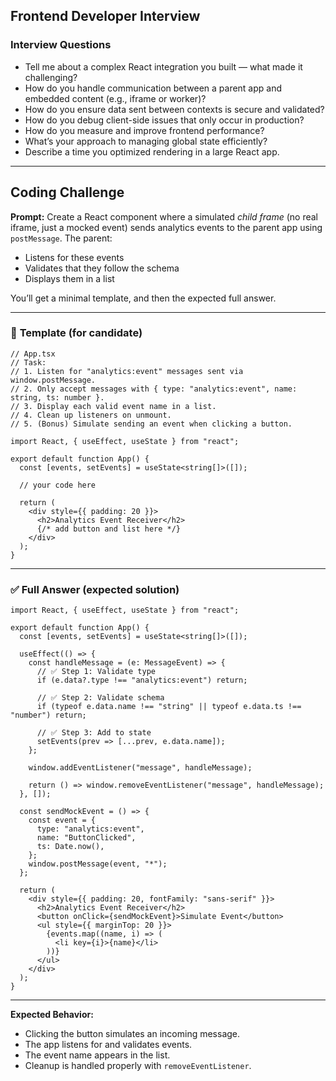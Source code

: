 ## **Frontend Developer Interview**

### **Interview Questions**

* Tell me about a complex React integration you built — what made it challenging?
* How do you handle communication between a parent app and embedded content (e.g., iframe or worker)?
* How do you ensure data sent between contexts is secure and validated?
* How do you debug client-side issues that only occur in production?
* How do you measure and improve frontend performance?
* What’s your approach to managing global state efficiently?
* Describe a time you optimized rendering in a large React app.

---

## **Coding Challenge**

**Prompt:**
Create a React component where a simulated *child frame* (no real iframe, just a mocked event) sends analytics events to the parent app using `postMessage`.
The parent:

* Listens for these events
* Validates that they follow the schema
* Displays them in a list

You’ll get a minimal template, and then the expected full answer.

---

### 🧩 **Template (for candidate)**

```tsx
// App.tsx
// Task:
// 1. Listen for "analytics:event" messages sent via window.postMessage.
// 2. Only accept messages with { type: "analytics:event", name: string, ts: number }.
// 3. Display each valid event name in a list.
// 4. Clean up listeners on unmount.
// 5. (Bonus) Simulate sending an event when clicking a button.

import React, { useEffect, useState } from "react";

export default function App() {
  const [events, setEvents] = useState<string[]>([]);

  // your code here

  return (
    <div style={{ padding: 20 }}>
      <h2>Analytics Event Receiver</h2>
      {/* add button and list here */}
    </div>
  );
}
```

---

### ✅ **Full Answer (expected solution)**

```tsx
import React, { useEffect, useState } from "react";

export default function App() {
  const [events, setEvents] = useState<string[]>([]);

  useEffect(() => {
    const handleMessage = (e: MessageEvent) => {
      // ✅ Step 1: Validate type
      if (e.data?.type !== "analytics:event") return;

      // ✅ Step 2: Validate schema
      if (typeof e.data.name !== "string" || typeof e.data.ts !== "number") return;

      // ✅ Step 3: Add to state
      setEvents(prev => [...prev, e.data.name]);
    };

    window.addEventListener("message", handleMessage);

    return () => window.removeEventListener("message", handleMessage);
  }, []);

  const sendMockEvent = () => {
    const event = {
      type: "analytics:event",
      name: "ButtonClicked",
      ts: Date.now(),
    };
    window.postMessage(event, "*");
  };

  return (
    <div style={{ padding: 20, fontFamily: "sans-serif" }}>
      <h2>Analytics Event Receiver</h2>
      <button onClick={sendMockEvent}>Simulate Event</button>
      <ul style={{ marginTop: 20 }}>
        {events.map((name, i) => (
          <li key={i}>{name}</li>
        ))}
      </ul>
    </div>
  );
}
```

---

**Expected Behavior:**

* Clicking the button simulates an incoming message.
* The app listens for and validates events.
* The event name appears in the list.
* Cleanup is handled properly with `removeEventListener`.
